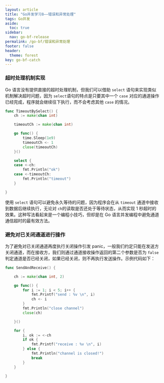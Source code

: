 ```yaml
---
layout: article
title: "Go并发学习8——错误和异常处理"
tags: Go并发
aside:
  toc: true
sidebar:
  nav: go-bf-release
permalink: /go-bf/错误和异常处理
footer: false
header:
  theme: forest
key: go-bf-catch
---
```




### 超时处理机制实现

Go 语言没有提供直接的超时处理机制，但我们可以借助 `select` 语句来实现类似机制解决超时问题，因为 `select`语句的特点是只要其中一个 `case` 对应的通道操作已经完成，程序就会继续往下执行，而不会考虑其他 `case` 的情况。

```go
func TimeoutBySelect() {
    ch := make(chan int)

    timeoutCh := make(chan int)

    go func() {
        time.Sleep(1e9)
        timeoutCh <- 1
        close(timeoutCh)
    }()

    select {
    case <-ch:
        fmt.Println("ok")
    case <-timeoutCh:
        fmt.Println("timeout")
    }

}

```

使用 `select` 语句可以避免永久等待的问题，因为程序会在从 `timeout` 通道中接收到数据后继续执行，无论对 `ch`的读取是否还处于等待状态，从而实现 1 秒超时的效果。这种写法看起来是一个编程小技巧，但却是在 Go 语言并发编程中避免通道通信超时的最有效方法。



### 避免对已关闭通道进行操作

为了避免对已关闭通道再度执行关闭操作引发 panic，一般我们约定只能在发送方关闭通道，而在接收方，我们则通过通道接收操作返回的第二个参数是否为 `false` 判定通道是否已经关闭，如果已经关闭，则不再执行发送操作。示例代码如下：

```go
func SendAndReceive() {

    ch := make(chan int, 2)

    go func() {
        for i := 1; i < 5; i++ {
            fmt.Printf("send : %v \n", i)
            ch <- i
        }
        fmt.Println("close channel")
        close(ch)

    }()

    for {
        i, ok := <-ch
        if ok {
            fmt.Printf("receive : %v \n", i)
        } else {
            fmt.Println("channel is closed!")
            break
        }
    }

}
```
